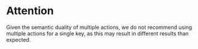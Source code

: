 # Attention

Given the semantic duality of multiple actions, we do not recommend using multiple actions for a single key, as this may result in different results than expected.

